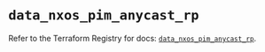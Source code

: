 # `data_nxos_pim_anycast_rp`

Refer to the Terraform Registry for docs: [`data_nxos_pim_anycast_rp`](https://registry.terraform.io/providers/ciscodevnet/nxos/0.5.10/docs/data-sources/pim_anycast_rp).
